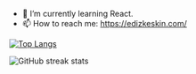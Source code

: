 
- 🌱 I’m currently learning React. 
- 📫 How to reach me: https://edizkeskin.com/ 


[![Top Langs](https://github-readme-stats.vercel.app/api/top-langs/?username=EdizKeskin&theme=tokyonight&show_icons=true)](https://github.com/anuraghazra/github-readme-stats)


![GitHub streak stats](https://github-readme-streak-stats.herokuapp.com/?user=EdizKeskin&theme=tokyonight&show_icons=true)  
